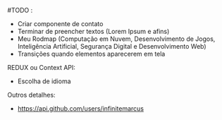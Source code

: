 #TODO :
- Criar componente de contato
- Terminar de preencher textos (Lorem Ipsum e afins)
- Meu Rodmap (Computação em Nuvem, Desenvolvimento de Jogos, Inteligência Artificial, Segurança Digital e Desenvolvimento Web)
- Transições quando elementos aparecerem em tela

REDUX ou Context API:
- Escolha de idioma

Outros detalhes: 
- https://api.github.com/users/infinitemarcus
